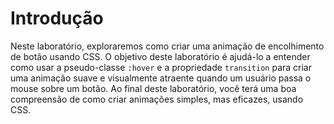 # Introdução

Neste laboratório, exploraremos como criar uma animação de encolhimento de botão usando CSS. O objetivo deste laboratório é ajudá-lo a entender como usar a pseudo-classe `:hover` e a propriedade `transition` para criar uma animação suave e visualmente atraente quando um usuário passa o mouse sobre um botão. Ao final deste laboratório, você terá uma boa compreensão de como criar animações simples, mas eficazes, usando CSS.
